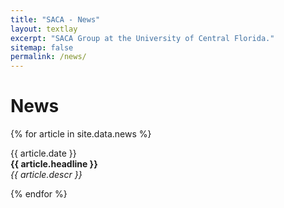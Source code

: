 ```yaml
---
title: "SACA - News"
layout: textlay
excerpt: "SACA Group at the University of Central Florida."
sitemap: false
permalink: /news/
---
```


# News

{% for article in site.data.news %}
<p>{{ article.date }} <br>
<b>{{ article.headline }}</b> <br>
<em> {{ article.descr }} </em></p>
{% endfor %}

